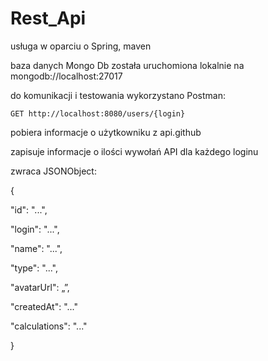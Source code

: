 # Rest_Api

usługa w oparciu o Spring, maven

baza danych Mongo Db została uruchomiona lokalnie na mongodb://localhost:27017

do komunikacji i testowania wykorzystano Postman:

    GET http://localhost:8080/users/{login} 

pobiera informacje o użytkowniku z api.github

zapisuje informacje o ilości wywołań API dla każdego loginu

zwraca JSONObject:

{

"id": "...",

"login": "...",

"name": "...",

"type": "...",

"avatarUrl": „”,

"createdAt": "..."

"calculations": "..."

}
